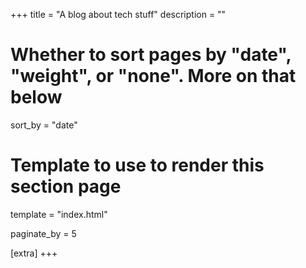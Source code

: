 +++
title = "A blog about tech stuff"
description = ""

# Whether to sort pages by "date", "weight", or "none". More on that below
sort_by = "date"

# Template to use to render this section page
template = "index.html"

paginate_by = 5

[extra]
+++
